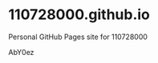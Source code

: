 # 110728000.github.io
Personal GitHub Pages site for 110728000











































































AbY0ez
